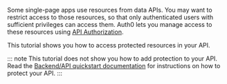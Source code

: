 Some single-page apps use resources from data APIs. You may want to restrict access to those resources, so that only authenticated users with sufficient privileges can access them. Auth0 lets you manage access to these resources using [API Authorization](/api-auth).

This tutorial shows you how to access protected resources in your API. 

::: note
This tutorial does not show you how to add protection to your API. Read the [Backend/API quickstart documentation](quickstart/backend) for instructions on how to protect your API. 
:::
